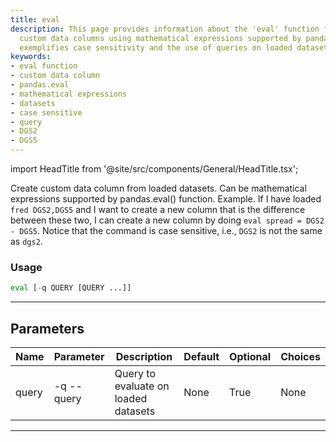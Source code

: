 ```yaml
---
title: eval
description: This page provides information about the 'eval' function for creating
  custom data columns using mathematical expressions supported by pandas.eval(). It
  exemplifies case sensitivity and the use of queries on loaded datasets.
keywords:
- eval function
- custom data column
- pandas.eval
- mathematical expressions
- datasets
- case sensitive
- query
- DGS2
- DGS5
---
```


import HeadTitle from '@site/src/components/General/HeadTitle.tsx';

<HeadTitle title="economy /eval - Reference | OpenBB Terminal Docs" />

Create custom data column from loaded datasets. Can be mathematical expressions supported by pandas.eval() function. Example. If I have loaded `fred DGS2,DGS5` and I want to create a new column that is the difference between these two, I can create a new column by doing `eval spread = DGS2 - DGS5`. Notice that the command is case sensitive, i.e., `DGS2` is not the same as `dgs2`.

### Usage

```python wordwrap
eval [-q QUERY [QUERY ...]]
```

---

## Parameters

| Name | Parameter | Description | Default | Optional | Choices |
| ---- | --------- | ----------- | ------- | -------- | ------- |
| query | -q  --query | Query to evaluate on loaded datasets | None | True | None |

---
